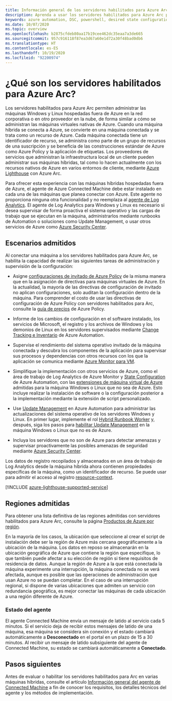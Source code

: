 ```yaml
---
title: Información general de los servidores habilitados para Azure Arc
description: Aprenda a usar los servidores habilitados para Azure Arc para administrar las máquinas hospedadas fuera de Azure como un recurso de Azure.
keywords: azure automation, DSC, powershell, desired state configuration, update management, change tracking, inventory, runbooks, python, graphical, hybrid
ms.date: 10/07/2020
ms.topic: overview
ms.openlocfilehash: b2875cfdeb80aa17b19cee462dc35eaa7a3de665
ms.sourcegitcommit: 957c916118f87ea3d67a60e1d72a30f48bad0db6
ms.translationtype: HT
ms.contentlocale: es-ES
ms.lasthandoff: 10/19/2020
ms.locfileid: "92200974"
---
```

# <a name="what-is-azure-arc-enabled-servers"></a>¿Qué son los servidores habilitados para Azure Arc?

Los servidores habilitados para Azure Arc permiten administrar las máquinas Windows y Linux hospedadas fuera de Azure en la red corporativa o en otro proveedor en la nube, de forma similar a cómo se administran las máquinas virtuales nativas de Azure. Cuando una máquina híbrida se conecta a Azure, se convierte en una máquina conectada y se trata como un recurso de Azure. Cada máquina conectada tiene un identificador de recurso, se administra como parte de un grupo de recursos de una suscripción y se beneficia de las construcciones estándar de Azure como Azure Policy y la aplicación de etiquetas. Los proveedores de servicios que administran la infraestructura local de un cliente pueden administrar sus máquinas híbridas, tal como lo hacen actualmente con los recursos nativos de Azure en varios entornos de cliente, mediante [Azure Lighthouse](../../lighthouse/how-to/manage-hybrid-infrastructure-arc.md) con Azure Arc.

Para ofrecer esta experiencia con las máquinas híbridas hospedadas fuera de Azure, el agente de Azure Connected Machine debe estar instalado en cada una de las máquinas que planea conectar con Azure. Este agente no proporciona ninguna otra funcionalidad y no reemplaza al [agente de Log Analytics](../../azure-monitor/platform/log-analytics-agent.md). El agente de Log Analytics para Windows y Linux es necesario si desea supervisar de forma proactiva el sistema operativo y las cargas de trabajo que se ejecutan en la máquina, administrarlos mediante runbooks de Automation o soluciones como Update Management, o usar otros servicios de Azure como [Azure Security Center](../../security-center/security-center-introduction.md).

## <a name="supported-scenarios"></a>Escenarios admitidos

Al conectar una máquina a los servidores habilitados para Azure Arc, se habilita la capacidad de realizar las siguientes tareas de administración y supervisión de la configuración:

- Asigne [configuraciones de invitado de Azure Policy](../../governance/policy/concepts/guest-configuration.md) de la misma manera que en la asignación de directivas para máquinas virtuales de Azure. En la actualidad, la mayoría de las directivas de configuración de invitado no aplican configuraciones, solo auditan la configuración dentro de la máquina. Para comprender el costo de usar las directivas de configuración de Azure Policy con servidores habilitados para Arc, consulte la [guía de precios](https://azure.microsoft.com/pricing/details/azure-policy/) de Azure Policy.

- Informe de los cambios de configuración en el software instalado, los servicios de Microsoft, el registro y los archivos de Windows y los demonios de Linux en los servidores supervisados mediante [Change Tracking e Inventario](../../automation/change-tracking/overview.md) de Azure Automation.

- Supervise el rendimiento del sistema operativo invitado de la máquina conectada y descubra los componentes de la aplicación para supervisar sus procesos y dependencias con otros recursos con los que la aplicación se comunica mediante [Azure Monitor para VM](../../azure-monitor/insights/vminsights-overview.md).

- Simplifique la implementación con otros servicios de Azure, como el área de trabajo de Log Analytics de Azure Monitor y [State Configuration](../../automation/automation-dsc-overview.md) de Azure Automation, con las [extensiones de máquina virtual de Azure](manage-vm-extensions.md) admitidas para la máquina Windows o Linux que no sea de Azure. Esto incluye realizar la instalación de software o la configuración posterior a la implementación mediante la extensión de script personalizado.

- Use [Update Management](../../automation/update-management/update-mgmt-overview.md) en Azure Automation para administrar las actualizaciones del sistema operativo de los servidores Windows y Linux. En primer lugar, implemente el rol [Hybrid Runbook Worker](../../automation/automation-hybrid-runbook-worker.md) y, después, siga los pasos para [habilitar Update Management](../../automation/update-management/update-mgmt-enable-portal.md) en la máquina Windows o Linux que no es de Azure.

- Incluya los servidores que no son de Azure para detectar amenazas y supervisar proactivamente las posibles amenazas de seguridad mediante [Azure Security Center](../../security-center/security-center-introduction.md).

Los datos de registro recopilados y almacenados en un área de trabajo de Log Analytics desde la máquina híbrida ahora contienen propiedades específicas de la máquina, como un identificador de recurso. Se puede usar para admitir el acceso al registro [resource-context](../../azure-monitor/platform/design-logs-deployment.md#access-mode).

[!INCLUDE [azure-lighthouse-supported-service](../../../includes/azure-lighthouse-supported-service.md)]

## <a name="supported-regions"></a>Regiones admitidas

Para obtener una lista definitiva de las regiones admitidas con servidores habilitados para Azure Arc, consulte la página [Productos de Azure por región](https://azure.microsoft.com/global-infrastructure/services/?products=azure-arc).

En la mayoría de los casos, la ubicación que seleccione al crear el script de instalación debe ser la región de Azure más cercana geográficamente a la ubicación de la máquina. Los datos en reposo se almacenarán en la ubicación geográfica de Azure que contiene la región que especifique, lo que también puede afectar a su elección de región si tiene requisitos de residencia de datos. Aunque la región de Azure a la que está conectada la máquina experimente una interrupción, la máquina conectada no se verá afectada, aunque es posible que las operaciones de administración que usan Azure no se puedan completar. En el caso de una interrupción regional, si dispone de varias ubicaciones que admiten un servicio con redundancia geográfica, es mejor conectar las máquinas de cada ubicación a una región diferente de Azure.

### <a name="agent-status"></a>Estado del agente

El agente Connected Machine envía un mensaje de latido al servicio cada 5 minutos. Si el servicio deja de recibir estos mensajes de latido de una máquina, esa máquina se considera sin conexión y el estado cambiará automáticamente a **Desconectado** en el portal en un plazo de 15 a 30 minutos. Al recibir un mensaje de latido subsiguiente del agente de Connected Machine, su estado se cambiará automáticamente a **Conectado**.

## <a name="next-steps"></a>Pasos siguientes

Antes de evaluar o habilitar los servidores habilitados para Arc en varias máquinas híbridas, consulte el artículo [Información general del agente de Connected Machine](agent-overview.md) a fin de conocer los requisitos, los detalles técnicos del agente y los métodos de implementación.